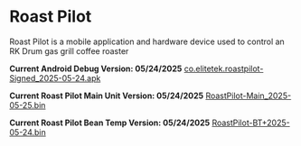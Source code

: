# Roast Pilot
Roast Pilot is a mobile application and hardware device used to control an RK Drum gas grill coffee roaster

**Current Android Debug Version: 05/24/2025**
[co.elitetek.roastpilot-Signed_2025-05-24.apk](https://1drv.ms/u/c/a294ff4c03d24d2c/EUQkcnpCbCxCqPmWalZynOIBmH1ufmTw42e86u2u6F0HYg?e=l9v14f)

**Current Roast Pilot Main Unit Version: 05/24/2025**
[RoastPilot-Main_2025-05-25.bin](https://1drv.ms/u/c/a294ff4c03d24d2c/EWDKYNYhrUNBh_MOi9FNmgQB5wap5k7Wb5HuxQ_jN0yvrQ?e=ALHq6z)

**Current Roast Pilot Bean Temp Version: 05/24/2025**
[RoastPilot-BT+2025-05-24.bin](https://1drv.ms/u/c/a294ff4c03d24d2c/EZnTrh6jDo5LsTthN6r6ZBoBobd63AevxFFxHCioGU4a_Q?e=2eTzBA)

